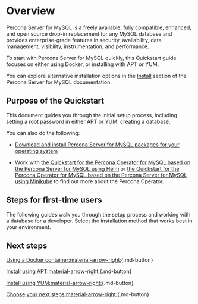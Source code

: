 # Overview

Percona Server for MySQL is a freely available, fully compatible, enhanced, and open source drop-in replacement for any MySQL database and provides enterprise-grade features in security, availability, data management, visibility, instrumentation, and performance.

To start with Percona Server for MySQL quickly, this Quickstart guide focuses on either using Docker, or installing with APT or YUM.

You can explore alternative installation options in the [Install] section of the Percona Server for MySQL documentation.


## Purpose of the Quickstart

This document guides you through the initial setup process, including setting a root password in either APT or YUM, creating a database.

You can also do the following:

* [Download and install Percona Server for MySQL packages for your operating system](installation.md)

* Work with [the Quickstart for the Percona Operator for MySQL based on the Percona Server for MySQL using Helm] or [the Quickstart for the Percona Operator for MySQL based on the Percona Server for MySQL using Minikube] to find out more about the Percona Operator.


## Steps for first-time users

The following guides walk you through the setup process and working with a database for a developer. Select the installation method that works best in your environment.


## Next steps

[Using a Docker container:material-arrow-right:](quickstart-docker.md){.md-button}

[Install using APT:material-arrow-right:](quickstart-apt.md){.md-button}

[Install using YUM:material-arrow-right:](quickstart-yum.md){.md-button}

[Choose your next steps:material-arrow-right:](quickstart-next-steps.md){.md-button}






[the Quickstart for the Percona Operator for MySQL based on the Percona Server for MySQL using Helm]: https://docs.percona.com/percona-operator-for-mysql/ps/helm.html

[the Quickstart for the Percona Operator for MySQL based on the Percona Server for MySQL using Minikube]: https://docs.percona.com/percona-operator-for-mysql/ps/minikube.html

[a Docker container]: quickstart-docker.md
[using APT]: quickstart-apt.md
[using YUM]: quickstart-yum.md
[Install]:installation.md
